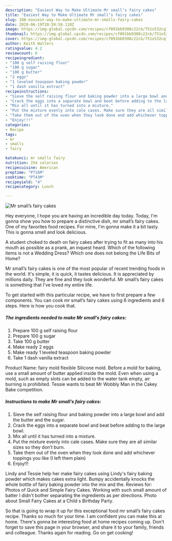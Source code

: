 ```yaml
---
description: "Easiest Way to Make Ultimate Mr small’s fairy cakes"
title: "Easiest Way to Make Ultimate Mr small’s fairy cakes"
slug: 188-easiest-way-to-make-ultimate-mr-smalls-fairy-cakes
date: 2020-06-19T20:59:59.110Z
image: https://img-global.cpcdn.com/recipes/cf091bb9308c22cb/751x532cq70/mr-smalls-fairy-cakes-recipe-main-photo.jpg
thumbnail: https://img-global.cpcdn.com/recipes/cf091bb9308c22cb/751x532cq70/mr-smalls-fairy-cakes-recipe-main-photo.jpg
cover: https://img-global.cpcdn.com/recipes/cf091bb9308c22cb/751x532cq70/mr-smalls-fairy-cakes-recipe-main-photo.jpg
author: Keith Walters
ratingvalue: 4.2
reviewcount: 6
recipeingredient:
- "100 g self raising flour"
- "100 g sugar"
- "100 g butter"
- "2 eggs"
- "1 leveled teaspoon baking powder"
- "1 dash vanilla extract"
recipeinstructions:
- "Sieve the self raising flour and baking powder into a large bowl and add the butter and the sugar."
- "Crack the eggs into a separate bowl and beat before adding to the large bowl."
- "Mix all until it has turned into a mixture."
- "Put the mixture evenly into cale cases. Make sure they are all similar sizes so they don’t burn."
- "Take them out of the oven when they look done and add whichever toppings you like (I left them plain)"
- "Enjoy!!!"
categories:
- Recipe
tags:
- mr
- smalls
- fairy

katakunci: mr smalls fairy 
nutrition: 254 calories
recipecuisine: American
preptime: "PT16M"
cooktime: "PT43M"
recipeyield: "4"
recipecategory: Lunch

---
```



![Mr small’s fairy cakes](https://img-global.cpcdn.com/recipes/cf091bb9308c22cb/751x532cq70/mr-smalls-fairy-cakes-recipe-main-photo.jpg)

Hey everyone, I hope you are having an incredible day today. Today, I'm gonna show you how to prepare a distinctive dish, mr small’s fairy cakes. One of my favorites food recipes. For mine, I'm gonna make it a bit tasty. This is gonna smell and look delicious.

A student choked to death on fairy cakes after trying to fit as many into his mouth as possible as a prank, an inquest heard. Which of the following items is not a Wedding Dress? Which one does not belong the Life Bits of Home?

Mr small’s fairy cakes is one of the most popular of recent trending foods in the world. It's simple, it is quick, it tastes delicious. It is appreciated by millions daily. They are fine and they look wonderful. Mr small’s fairy cakes is something that I've loved my entire life.


To get started with this particular recipe, we have to first prepare a few components. You can cook mr small’s fairy cakes using 6 ingredients and 6 steps. Here is how you cook that.

<!--inarticleads1-->

##### The ingredients needed to make Mr small’s fairy cakes:

1. Prepare 100 g self raising flour
1. Prepare 100 g sugar
1. Take 100 g butter
1. Make ready 2 eggs
1. Make ready 1 leveled teaspoon baking powder
1. Take 1 dash vanilla extract


Product Name: fairy mold flexible Silicone mold. Before a mold for baking, use a small amount of butter applied inside the mold. Even when using a mold, such as empty slots can be added to the water tank empty, air burning is prohibited. Tessie wants to beat Mr Wobbly Man in the Cakey Bake competition. 

<!--inarticleads2-->

##### Instructions to make Mr small’s fairy cakes:

1. Sieve the self raising flour and baking powder into a large bowl and add the butter and the sugar.
1. Crack the eggs into a separate bowl and beat before adding to the large bowl.
1. Mix all until it has turned into a mixture.
1. Put the mixture evenly into cale cases. Make sure they are all similar sizes so they don’t burn.
1. Take them out of the oven when they look done and add whichever toppings you like (I left them plain)
1. Enjoy!!!


Lindy and Tessie help her make fairy cakes using Lindy&#39;s fairy baking powder which makes cakes extra light. Bumpy accidentally knocks the whole bottle of fairy baking powder into the mix and the. Reviews for: Photos of Quick and Simple Fairy Cakes. Working with such small amount of batter I didn&#39;t bother separating the ingredients as per directions. Photo about Small Fairy Cakes at a Child s Birthday Party. 

So that is going to wrap it up for this exceptional food mr small’s fairy cakes recipe. Thanks so much for your time. I am confident you can make this at home. There's gonna be interesting food at home recipes coming up. Don't forget to save this page in your browser, and share it to your family, friends and colleague. Thanks again for reading. Go on get cooking!
